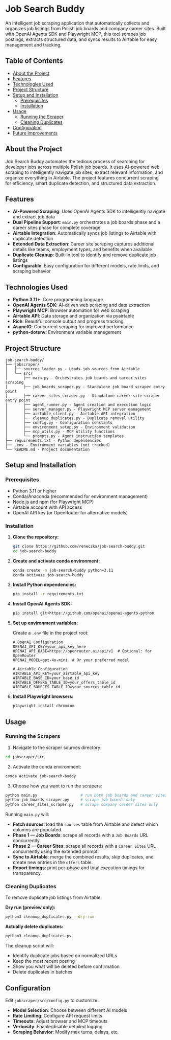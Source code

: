 # Job Search Buddy

An intelligent job scraping application that automatically collects and organizes job listings from Polish job boards and company career sites. Built with OpenAI Agents SDK and Playwright MCP, this tool scrapes job postings, extracts structured data, and syncs results to Airtable for easy management and tracking.

## Table of Contents

- [About the Project](#about-the-project)
- [Features](#features)
- [Technologies Used](#technologies-used)
- [Project Structure](#project-structure)
- [Setup and Installation](#setup-and-installation)
  - [Prerequisites](#prerequisites)
  - [Installation](#installation)
- [Usage](#usage)
  - [Running the Scraper](#running-the-scraper)
  - [Cleaning Duplicates](#cleaning-duplicates)
- [Configuration](#configuration)
- [Future Improvements](#future-improvements)

## About the Project

Job Search Buddy automates the tedious process of searching for developer jobs across multiple Polish job boards. It uses AI-powered web scraping to intelligently navigate job sites, extract relevant information, and organize everything in Airtable. The project features concurrent scraping for efficiency, smart duplicate detection, and structured data extraction.

## Features

- **AI-Powered Scraping**: Uses OpenAI Agents SDK to intelligently navigate and extract job data
- **Dual Pipeline Support**: `main.py` orchestrates a job boards phase and a career sites phase for complete coverage
- **Airtable Integration**: Automatically syncs job listings to Airtable with duplicate detection
- **Extended Data Extraction**: Career site scraping captures additional details like teams, employment types, and benefits when available
- **Duplicate Cleanup**: Built-in tool to identify and remove duplicate job listings
- **Configurable**: Easy configuration for different models, rate limits, and scraping behavior

## Technologies Used

- **Python 3.11+**: Core programming language
- **OpenAI Agents SDK**: AI-driven web scraping and data extraction
- **Playwright MCP**: Browser automation for web scraping
- **Airtable API**: Data storage and organization via pyairtable
- **Rich**: Beautiful console output and progress tracking
- **AsyncIO**: Concurrent scraping for improved performance
- **python-dotenv**: Environment variable management

## Project Structure

```
job-search-buddy/
├── jobscraper/
│   ├── sources_loader.py - Loads job sources from Airtable
│   └── src/
│       ├── main.py - Orchestrates job boards and career sites scraping
│       ├── job_boards_scraper.py - Standalone job board scraper entry point
│       ├── career_sites_scraper.py - Standalone career site scraper entry point
│       ├── agent_runner.py - Agent creation and execution logic
│       ├── server_manager.py - Playwright MCP server management
│       ├── airtable_client.py - Airtable API integration
│       ├── cleanup_duplicates.py - Duplicate removal utility
│       ├── config.py - Configuration constants
│       ├── environment_setup.py - Environment validation
│       ├── mcp_utils.py - MCP utility functions
│       └── prompts.py - Agent instruction templates
├── requirements.txt - Python dependencies
├── .env - Environment variables (not tracked)
└── README.md - Project documentation
```

## Setup and Installation

### Prerequisites

- Python 3.11 or higher
- Conda/Anaconda (recommended for environment management)
- Node.js and npm (for Playwright MCP)
- Airtable account with API access
- OpenAI API key (or OpenRouter for alternative models)

### Installation

1. **Clone the repository:**

   ```bash
   git clone https://github.com/reneczka/job-search-buddy.git
   cd job-search-buddy
   ```

2. **Create and activate conda environment:**

   ```bash
   conda create -n job-search-buddy python=3.11
   conda activate job-search-buddy
   ```

3. **Install Python dependencies:**

   ```bash
   pip install -r requirements.txt
   ```

4. **Install OpenAI Agents SDK:**

   ```bash
   pip install git+https://github.com/openai/openai-agents-python
   ```

5. **Set up environment variables:**

   Create a `.env` file in the project root:

   ```env
   # OpenAI Configuration
   OPENAI_API_KEY=your_api_key_here
   OPENAI_API_BASE=https://openrouter.ai/api/v1  # Optional: for OpenRouter
   OPENAI_MODEL=gpt-4o-mini  # Or your preferred model
   
   # Airtable Configuration
   AIRTABLE_API_KEY=your_airtable_api_key
   AIRTABLE_BASE_ID=your_base_id
   AIRTABLE_OFFERS_TABLE_ID=your_offers_table_id
   AIRTABLE_SOURCES_TABLE_ID=your_sources_table_id
   ```

6. **Install Playwright browsers:**

   ```bash
   playwright install chromium
   ```

## Usage

### Running the Scrapers

1. Navigate to the scraper sources directory:
```bash
cd jobscraper/src
```

2. Activate the conda environment:
```bash
conda activate job-search-buddy
```

3. Choose how you want to run the scrapers:
```bash
python main.py                   # run both job boards and career sites sequentially
python job_boards_scraper.py     # scrape job boards only
python career_sites_scraper.py   # scrape company career sites only
```

Running `main.py` will:
- **Fetch sources**: load the `sources` table from Airtable and detect which columns are populated.
- **Phase 1 — Job Boards**: scrape all records with a `Job Boards` URL concurrently.
- **Phase 2 — Career Sites**: scrape all records with a `Career Sites` URL concurrently using the extended prompt.
- **Sync to Airtable**: merge the combined results, skip duplicates, and create new entries in the `offers` table.
- **Report timings**: print per-phase and total execution timings for transparency.

### Cleaning Duplicates

To remove duplicate job listings from Airtable:

**Dry run (preview only):**
```bash
python3 cleanup_duplicates.py --dry-run
```

**Actually delete duplicates:**
```bash
python3 cleanup_duplicates.py
```

The cleanup script will:
- Identify duplicate jobs based on normalized URLs
- Keep the most recent posting
- Show you what will be deleted before confirmation
- Delete duplicates in batches

## Configuration

Edit `jobscraper/src/config.py` to customize:

- **Model Selection**: Choose between different AI models
- **Rate Limiting**: Configure API request limits
- **Timeouts**: Adjust browser and MCP timeouts
- **Verbosity**: Enable/disable detailed logging
- **Scraping Behavior**: Modify max turns, delays, etc.

